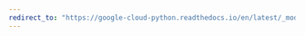 ```yaml
---
redirect_to: "https://google-cloud-python.readthedocs.io/en/latest/_modules/google/cloud/vision_v1/proto/web_detection_pb2.html"
---
```


